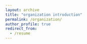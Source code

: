 ```yaml
---
layout: archive
title: "organization introduction"
permalink: /organization/
author_profile: true
redirect_from:
  - /resume
---
```

